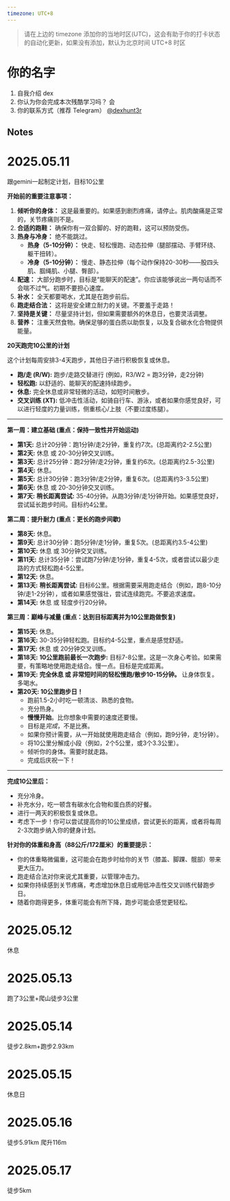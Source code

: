 ```yaml
---
timezone: UTC+8
---
```


> 请在上边的 timezone 添加你的当地时区(UTC)，这会有助于你的打卡状态的自动化更新，如果没有添加，默认为北京时间 UTC+8 时区


# 你的名字

1. 自我介绍 dex
2. 你认为你会完成本次残酷学习吗？ 会
3. 你的联系方式（推荐 Telegram） [@dexhunt3r](https://t.me/dexhunt3r)

## Notes

<!-- Content_START -->

# 2025.05.11

跟gemini一起制定计划，目标10公里

**开始前的重要注意事项：**

1.  **倾听你的身体：** 这是最重要的。如果感到剧烈疼痛，请停止。肌肉酸痛是正常的，关节疼痛则不是。
2.  **合适的跑鞋：** 确保你有一双合脚的、好的跑鞋，这可以预防受伤。
3.  **热身与冷身：** 绝不能跳过。
    *   **热身（5-10分钟）：** 快走、轻松慢跑、动态拉伸（腿部摆动、手臂环绕、躯干扭转）。
    *   **冷身（5-10分钟）：** 慢走、静态拉伸（每个动作保持20-30秒——股四头肌、腘绳肌、小腿、臀部）。
4.  **配速：** 大部分跑步时，目标是“能聊天的配速”。你应该能够说出一两句话而不会喘不过气。初期不要担心速度。
5.  **补水：** 全天都要喝水，尤其是在跑步前后。
6.  **跑走结合法：** 这将是安全建立耐力的关键。不要羞于走路！
7.  **坚持是关键：** 尽量坚持计划，但如果需要额外的休息日，也要灵活调整。
8.  **营养：** 注重天然食物。确保足够的蛋白质以助恢复，以及复合碳水化合物提供能量。

**20天跑完10公里的计划**

这个计划每周安排3-4天跑步，其他日子进行积极恢复或休息。

*   **跑/走 (R/W):** 跑步/走路交替进行 (例如，R3/W2 = 跑3分钟，走2分钟)
*   **轻松跑:** 以舒适的、能聊天的配速持续跑步。
*   **休息:** 完全休息或非常轻微的活动，如短时间散步。
*   **交叉训练 (XT):** 低冲击性活动，如骑自行车、游泳，或者如果你感觉良好，可以进行轻度的力量训练，侧重核心/上肢（不要过度练腿）。

---

**第一周：建立基础 (重点：保持一致性并开始运动)**

*   **第1天:** 总计20分钟：跑1分钟/走2分钟，重复约7次。(总距离约2-2.5公里)
*   **第2天:** 休息 或 20-30分钟交叉训练。
*   **第3天:** 总计25分钟：跑2分钟/走2分钟，重复约6次。(总距离约2.5-3公里)
*   **第4天:** 休息。
*   **第5天:** 总计30分钟：跑3分钟/走2分钟，重复6次。(总距离约3-3.5公里)
*   **第6天:** 休息 或 20-30分钟交叉训练。
*   **第7天:** **稍长距离尝试:** 35-40分钟。从跑3分钟/走1分钟开始。如果感觉良好，尝试延长跑步时间。目标约4公里。

**第二周：提升耐力 (重点：更长的跑步间歇)**

*   **第8天:** 休息。
*   **第9天:** 总计30分钟：跑5分钟/走1分钟，重复5次。(总距离约3.5-4公里)
*   **第10天:** 休息 或 30分钟交叉训练。
*   **第11天:** 总计35分钟：尝试跑7分钟/走1分钟，重复4-5次，或者尝试以最少走路的方式轻松跑4-5公里。
*   **第12天:** 休息。
*   **第13天:** **稍长距离尝试:** 目标6公里。根据需要采用跑走结合（例如，跑8-10分钟/走1-2分钟），或者如果感觉强壮，尝试连续跑完。不要追求速度。
*   **第14天:** 休息 或 轻度步行20分钟。

**第三周：巅峰与减量 (重点：达到目标距离并为10公里跑做恢复)**

*   **第15天:** 休息。
*   **第16天:** 30-35分钟轻松跑。目标约4-5公里，重点是感觉舒适。
*   **第17天:** 休息 或 20分钟交叉训练。
*   **第18天:** **10公里跑前最长一次跑步:** 目标7-8公里。这是一次身心考验。如果需要，有策略地使用跑走结合。慢一点。目标是完成距离。
*   **第19天:** **完全休息 或 非常短时间的轻松慢跑/散步10-15分钟。** 让身体恢复。多喝水。
*   **第20天: 10公里跑步日！**
    *   跑前1.5-2小时吃一顿清淡、熟悉的食物。
    *   充分热身。
    *   **慢慢开始**。比你想象中需要的速度还要慢。
    *   目标是*完成*，不是比赛。
    *   如果你预计需要，从一开始就使用跑走结合（例如，跑9分钟，走1分钟）。
    *   将10公里分解成小段（例如，2个5公里，或3个3.3公里）。
    *   倾听你的身体。需要时就走路。
    *   完成后庆祝一下！

---

**完成10公里后：**

*   充分冷身。
*   补充水分，吃一顿含有碳水化合物和蛋白质的好餐。
*   进行一两天的积极恢复或休息。
*   考虑下一步！你可以尝试提高你的10公里成绩，尝试更长的距离，或者将每周2-3次跑步纳入你的健身计划。

**针对你的体重和身高（88公斤/172厘米）的重要提示：**

*   你的体重略微偏重，这可能会在跑步时给你的关节（膝盖、脚踝、髋部）带来更大压力。
*   跑走结合法对你来说尤其重要，以管理冲击力。
*   如果你持续感到关节疼痛，考虑增加休息日或用低冲击性交叉训练代替跑步日。
*   随着你跑得更多，体重可能会有所下降，跑步可能会感觉更轻松。

# 2025.05.12

休息

# 2025.05.13

跑了3公里+爬山徒步3公里

# 2025.05.14

徒步2.8km+跑步2.93km

# 2025.05.15

休息日

# 2025.05.16

徒步5.91km 爬升116m

# 2025.05.17

徒步5km

<!-- Content_END -->
